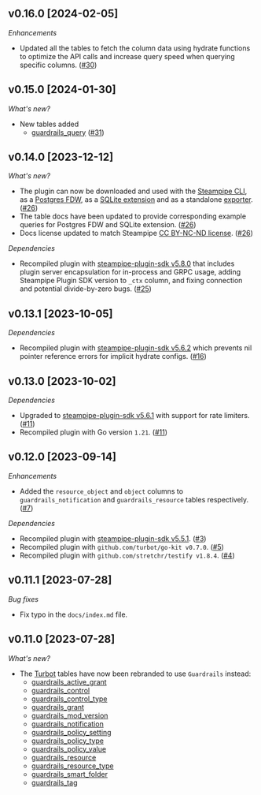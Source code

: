 ## v0.16.0 [2024-02-05]

_Enhancements_

- Updated all the tables to fetch the column data using hydrate functions to optimize the API calls and increase query speed when querying specific columns. ([#30](https://github.com/turbot/steampipe-plugin-guardrails/pull/30))

## v0.15.0 [2024-01-30]

_What's new?_

- New tables added
  - [guardrails_query](https://hub.steampipe.io/plugins/turbot/guardrails/tables/guardrails_query) ([#31](https://github.com/turbot/steampipe-plugin-guardrails/pull/31))

## v0.14.0 [2023-12-12]

_What's new?_

- The plugin can now be downloaded and used with the [Steampipe CLI](https://steampipe.io/docs), as a [Postgres FDW](https://steampipe.io/docs/steampipe_postgres/overview), as a [SQLite extension](https://steampipe.io/docs//steampipe_sqlite/overview) and as a standalone [exporter](https://steampipe.io/docs/steampipe_export/overview). ([#26](https://github.com/turbot/steampipe-plugin-guardrails/pull/26))
- The table docs have been updated to provide corresponding example queries for Postgres FDW and SQLite extension. ([#26](https://github.com/turbot/steampipe-plugin-guardrails/pull/26))
- Docs license updated to match Steampipe [CC BY-NC-ND license](https://github.com/turbot/steampipe-plugin-guardrails/blob/main/docs/LICENSE). ([#26](https://github.com/turbot/steampipe-plugin-guardrails/pull/26))

_Dependencies_

- Recompiled plugin with [steampipe-plugin-sdk v5.8.0](https://github.com/turbot/steampipe-plugin-sdk/blob/main/CHANGELOG.md#v580-2023-12-11) that includes plugin server encapsulation for in-process and GRPC usage, adding Steampipe Plugin SDK version to `_ctx` column, and fixing connection and potential divide-by-zero bugs. ([#25](https://github.com/turbot/steampipe-plugin-guardrails/pull/25))

## v0.13.1 [2023-10-05]

_Dependencies_

- Recompiled plugin with [steampipe-plugin-sdk v5.6.2](https://github.com/turbot/steampipe-plugin-sdk/blob/main/CHANGELOG.md#v562-2023-10-03) which prevents nil pointer reference errors for implicit hydrate configs. ([#16](https://github.com/turbot/steampipe-plugin-guardrails/pull/16))

## v0.13.0 [2023-10-02]

_Dependencies_

- Upgraded to [steampipe-plugin-sdk v5.6.1](https://github.com/turbot/steampipe-plugin-sdk/blob/main/CHANGELOG.md#v561-2023-09-29) with support for rate limiters. ([#11](https://github.com/turbot/steampipe-plugin-guardrails/pull/11))
- Recompiled plugin with Go version `1.21`. ([#11](https://github.com/turbot/steampipe-plugin-guardrails/pull/11))

## v0.12.0 [2023-09-14]

_Enhancements_

- Added the `resource_object` and `object` columns to `guardrails_notification` and `guardrails_resource` tables respectively. ([#7](https://github.com/turbot/steampipe-plugin-guardrails/pull/7))

_Dependencies_

- Recompiled plugin with [steampipe-plugin-sdk v5.5.1](https://github.com/turbot/steampipe-plugin-sdk/blob/main/CHANGELOG.md#v551-2023-07-26). ([#3](https://github.com/turbot/steampipe-plugin-guardrails/pull/3))
- Recompiled plugin with `github.com/turbot/go-kit v0.7.0`. ([#5](https://github.com/turbot/steampipe-plugin-guardrails/pull/5))
- Recompiled plugin with `github.com/stretchr/testify v1.8.4`. ([#4](https://github.com/turbot/steampipe-plugin-guardrails/pull/4))

## v0.11.1 [2023-07-28]

_Bug fixes_

- Fix typo in the `docs/index.md` file.

## v0.11.0 [2023-07-28]

_What's new?_

- The [Turbot](https://hub.steampipe.io/plugins/turbot/turbot/tables) tables have now been rebranded to use `Guardrails` instead:
  - [guardrails_active_grant](https://hub.steampipe.io/plugins/turbot/turbot/tables/guardrails_active_grant)
  - [guardrails_control](https://hub.steampipe.io/plugins/turbot/turbot/tables/guardrails_control)
  - [guardrails_control_type](https://hub.steampipe.io/plugins/turbot/turbot/tables/guardrails_control_type)
  - [guardrails_grant](https://hub.steampipe.io/plugins/turbot/turbot/tables/guardrails_grant)
  - [guardrails_mod_version](https://hub.steampipe.io/plugins/turbot/turbot/tables/guardrails_mod_version)
  - [guardrails_notification](https://hub.steampipe.io/plugins/turbot/turbot/tables/guardrails_notification)
  - [guardrails_policy_setting](https://hub.steampipe.io/plugins/turbot/turbot/tables/guardrails_policy_setting)
  - [guardrails_policy_type](https://hub.steampipe.io/plugins/turbot/turbot/tables/guardrails_policy_type)
  - [guardrails_policy_value](https://hub.steampipe.io/plugins/turbot/turbot/tables/guardrails_policy_value)
  - [guardrails_resource](https://hub.steampipe.io/plugins/turbot/turbot/tables/guardrails_resource)
  - [guardrails_resource_type](https://hub.steampipe.io/plugins/turbot/turbot/tables/guardrails_resource_type)
  - [guardrails_smart_folder](https://hub.steampipe.io/plugins/turbot/turbot/tables/guardrails_smart_folder)
  - [guardrails_tag](https://hub.steampipe.io/plugins/turbot/turbot/tables/guardrails_tag)

